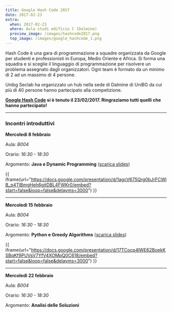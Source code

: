 ```yaml
---
title: Google Hash Code 2017
date: 2017-02-23
extra:
  when: 2017-02-23
  where: Aula studi edificio C (Dalmine)
  preview_image: /images/hashcode2017.png
  top_image: /images/google_hashcode_1.png
---
```


Hash Code è una gara di programmazione a squadre organizzata da Google per studenti e professionisti in Europa, Medio Oriente e Africa. Si forma una squadra e si sceglie il linguaggio di programmazione per risolvere un problema assegnato dagli organizzatori. Ogni team è formato da un minimo di 2 ad un massimo di 4 persone.

Unibg Seclab ha organizzato un hub nella sede di Dalmine di UniBG da cui più di 40 persone hanno partecipato alla competizione.

<!-- more -->

**[Google Hash Code](https://hashcode.withgoogle.com) si è tenuto il 23/02/2017.
Ringraziamo tutti quelli che hanno partecipato!**

----

### Incontri introduttivi

**Mercoledì 8 febbraio**

Aula: *B004*

Orario: *16:30 - 18:30*

Argomento: **Java e Dynamic Programming** ([scarica slides](/pdf/hashcode/unibg_seclab_hashcode_2017_java.pdf))

{{ iframe(url="https://docs.google.com/presentation/d/1agcV675Qrg0bJrFCWlB_p4TlBmgHeh6gitDBL4FWKr0/embed?start=false&loop=false&delayms=3000") }}

----

**Mercoledì 15 febbraio**

Aula: *B004*

Orario: *16:30 - 18:30*

Argomento: **Python e Greedy Algorithms** ([scarica slides](/pdf/hashcode/unibg_seclab_hashcode_2017_python.pdf))

{{ iframe(url="https://docs.google.com/presentation/d/17TCocp4lWE62BoekKSBqKf9PUVsV7YfV4XOMpQ0C618/embed?start=false&loop=false&delayms=3000") }}

----

**Mercoledì 22 febbraio**

Aula: *B004*

Orario: *16:30 - 18:30*

Argomento: **Analisi delle Soluzioni**
